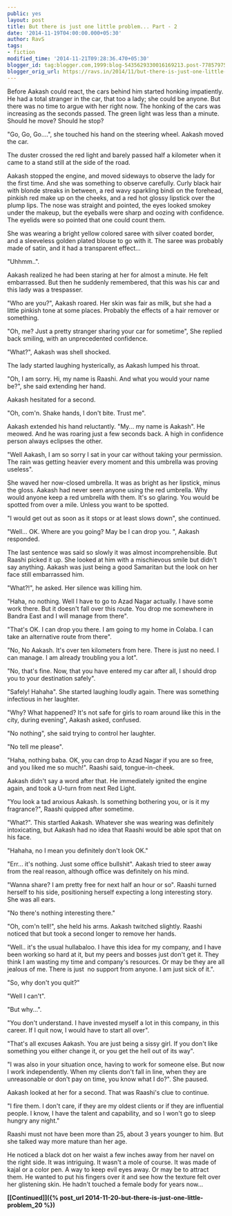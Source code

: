 ```yaml
---
public: yes
layout: post
title: But there is just one little problem... Part - 2
date: '2014-11-19T04:00:00.000+05:30'
author: RavS
tags:
- fiction
modified_time: '2014-11-21T09:28:36.470+05:30'
blogger_id: tag:blogger.com,1999:blog-5435629330016169213.post-7785797553374651196
blogger_orig_url: https://ravs.in/2014/11/but-there-is-just-one-little-problem.html
---
```


Before Aakash could react, the cars behind him started honking impatiently. He had a total stranger in the car, that too a lady; she could be anyone. But there was no time to argue with her right now. The honking of the cars was increasing as the seconds passed. The green light was less than a minute. Should he move? Should he stop?

"Go, Go, Go....", she touched his hand on the steering wheel. Aakash moved the car.

The duster crossed the red light and barely passed half a kilometer when it came to a stand still at the side of the road. 

Aakash stopped the engine, and moved sideways to observe the lady for the first time. And she was something to observe carefully. Curly black hair with blonde streaks in between, a red wavy sparkling bindi on the forehead, pinkish red make up on the cheeks, and a red hot glossy lipstick over the plump lips. The nose was straight and pointed, the eyes looked smokey under the makeup, but the eyeballs were sharp and oozing with confidence. The eyelids were so pointed that one could count them. 

She was wearing a bright yellow colored saree with silver coated border, and a sleeveless golden plated blouse to go with it. The saree was probably made of satin, and it had a transparent effect... 

"Uhhmm..". 

Aakash realized he had been staring at her for almost a minute. He felt embarrassed. But then he suddenly remembered, that this was his car and this lady was a trespasser.  

"Who are you?", Aakash roared. Her skin was fair as milk, but she had a little pinkish tone at some places. Probably the effects of a hair remover or something.

"Oh, me? Just a pretty stranger sharing your car for sometime", She replied back smiling, with an unprecedented confidence. 

"What?", Aakash was shell shocked. 

The lady started laughing hysterically, as Aakash lumped his throat. 

"Oh, I am sorry. Hi, my name is Raashi. And what you would your name be?", she said extending her hand. 

Aakash hesitated for a second. 

"Oh, com'n. Shake hands, I don't bite. Trust me". 

Aakash extended his hand reluctantly. "My... my name is Aakash". He meowed. And he was roaring just a few seconds back. A high in confidence person always eclipses the other. 

"Well Aakash, I am so sorry I sat in your car without taking your permission. The rain was getting heavier every moment and this umbrella was proving useless". 

She waved her now-closed umbrella. It was as bright as her lipstick, minus the gloss. Aakash had never seen anyone using the red umbrella. Why would anyone keep a red umbrella with them. It's so glaring. You would be spotted from over a mile. Unless you want to be spotted. 

"I would get out as soon as it stops or at least slows down", she continued. 

"Well... OK. Where are you going? May be I can drop you. ", Aakash responded. 

The last sentence was said so slowly it was almost incomprehensible. But Raashi picked it up. She looked at him with a mischievous smile but didn't say anything. Aakash was just being a good Samaritan but the look on her face still embarrassed him. 

"What?!", he asked. Her silence was killing him. 

"Haha, no nothing. Well I have to go to Azad Nagar actually. I have some work there. But it doesn't fall over this route. You drop me somewhere in Bandra East and I will manage from there". 

"That's OK. I can drop you there. I am going to my home in Colaba. I can take an alternative route from there". 

"No, No Aakash. It's over ten kilometers from here. There is just no need. I can manage. I am already troubling you a lot". 

"No, that's fine. Now, that you have entered my car after all, I should drop you to your destination safely". 

"Safely! Hahaha". She started laughing loudly again. There was something infectious in her laughter. 

"Why? What happened? It's not safe for girls to roam around like this in the city, during evening", Aakash asked, confused. 

"No nothing", she said trying to control her laughter. 

"No tell me please". 

"Haha, nothing baba. OK, you can drop to Azad Nagar if you are so free, and you liked me so much!". Raashi said, tongue-in-cheek. 


Aakash didn't say a word after that. He immediately ignited the engine again, and took a U-turn from next Red Light. 

"You look a tad anxious Aakash. Is something bothering you, or is it my fragrance?", Raashi quipped after sometime.

"What?". This startled Aakash. Whatever she was wearing was definitely intoxicating, but Aakash had no idea that Raashi would be able spot that on his face. 

"Hahaha, no I mean you definitely don't look OK."

"Err... it's nothing. Just some office bullshit". Aakash tried to steer away from the real reason, although office was definitely on his mind. 

"Wanna share? I am pretty free for next half an hour or so". Raashi turned herself to his side, positioning herself expecting a long interesting story. She was all ears.

"No there's nothing interesting there."

"Oh, com'n tell!", she held his arms. Aakash twitched slightly. Raashi noticed that but took a second longer to remove her hands. 

"Well.. it's the usual hullabaloo. I have this idea for my company, and I have been working so hard at it, but my peers and bosses just don't get it. They think I am wasting my time and company's resources. Or may be they are all jealous of me. There is just  no support from anyone. I am just sick of it.". 

"So, why don't you quit?"

"Well I can't". 

"But why...".

"You don't understand. I have invested myself a lot in this company, in this career. If I quit now, I would have to start all over". 

"That's all excuses Aakash. You are just being a sissy girl. If you don't like something you either change it, or you get the hell out of its way". 

"I was also in your situation once, having to work for someone else. But now I work independently. When my clients don't fall in line, when they are unreasonable or don't pay on time, you know what I do?". She paused. 

Aakash looked at her for a second. That was Raashi's clue to continue. 

"I fire them. I don't care, if they are my oldest clients or if they are influential people. I know, I have the talent and capability, and so I won't go to sleep hungry any night."

Raashi must not have been more than 25, about 3 years younger to him. But she talked way more mature than her age. 

He noticed a black dot on her waist a few inches away from her navel on the right side. It was intriguing. It wasn't a mole of course. It was made of kajal or a color pen. A way to keep evil eyes away. Or may be to attract them. He wanted to put his fingers over it and see how the texture felt over her glistening skin. He hadn't touched a female body for years now... 



**[\[Continued\]]({% post_url 2014-11-20-but-there-is-just-one-little-problem_20 %})**
